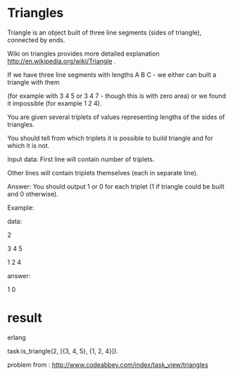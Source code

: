 # Triangles

Triangle is an object built of three line segments (sides of triangle), connected by ends.

Wiki on triangles provides more detailed explanation http://en.wikipedia.org/wiki/Triangle .

If we have three line segments with lengths A B C - we either can built a triangle with them

(for example with 3 4 5 or 3 4 7 - though this is with zero area) or we found it impossible
(for example 1 2 4).

You are given several triplets of values representing lengths of the sides of triangles.

You should tell from which triplets it is possible to build triangle and for which it is not.



Input data: First line will contain number of triplets.

Other lines will contain triplets themselves (each in separate line).

Answer: You should output 1 or 0 for each triplet (1 if triangle could be built and 0 otherwise).


Example:

data:

2

3 4 5

1 2 4


answer:

1 0



# result

erlang

task:is_triangle(2, [{3, 4, 5}, {1, 2, 4}]).


problem from :
http://www.codeabbey.com/index/task_view/triangles

